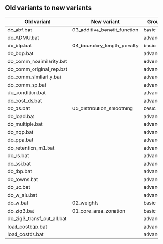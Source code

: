 ## Old variants to new variants

| Old variant 				| New variant 					| Group    |
|---------------------------|-----------------------		|----------|
| do_abf.bat 				| 03_additive_benefit_function	| basic    |
| do_ADMU.bat  				|								| advanced |
| do_blp.bat  				| 04_boundary_length_penalty	| basic    |
| do_bqp.bat  				|								| advanced |
| do_comm_nosimilarity.bat 	| 								| advanced |
| do_comm_original_rep.bat  |								| advanced |
| do_comm_similarity.bat    |								| advanced |
| do_comm_sp.bat  			|								| advanced |
| do_condition.bat  		|								| advanced |
| do_cost_ds.bat  			|								| advanced |
| do_ds.bat  				| 05_distribution_smoothing	    | basic    |
| do_load.bat  				|								| advanced |
| do_multiple.bat  			|								| advanced |
| do_nqp.bat  				|								| advanced |
| do_ppa.bat  				|								| advanced |
| do_retention_m1.bat  		|								| advanced |
| do_rs.bat  				|								| advanced |
| do_ssi.bat  				|								| advanced |
| do_tbp.bat  				|								| advanced |	
| do_towns.bat  			|								| advanced |
| do_uc.bat  				|								| advanced |
| do_w_alu.bat  			|								| advanced |
| do_w.bat  				| 02_weights					| basic    |
| do_zig3.bat  				| 01_core_area_zonation 		| basic    |
| do_zig3_transf_out_all.bat|  								| advanced |
| load_costbqp.bat  		|								| advanced |
| load_costds.bat  			|								| advanced |
